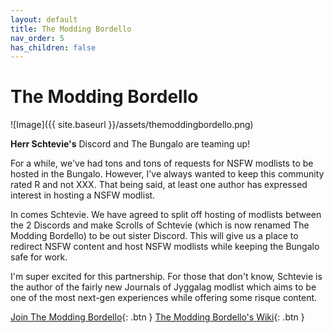 ```yaml
---
layout: default
title: The Modding Bordello
nav_order: 5
has_children: false
---
```

# The Modding Bordello

![Image]({{ site.baseurl }}/assets/themoddingbordello.png)

**Herr Schtevie's** Discord and The Bungalo are teaming up!

For a while, we've had tons and tons of requests for NSFW modlists to be hosted in the Bungalo. However, I've always wanted to keep this community rated R and not XXX. That being said, at least one author has expressed interest in hosting a NSFW modlist. 

In comes Schtevie. We have agreed to split off hosting of modlists between the 2 Discords and make Scrolls of Schtevie (which is now renamed The Modding Bordello) to be out sister Discord. This will give us a place to redirect NSFW content and host NSFW modlists while keeping the Bungalo safe for work.

I'm super excited for this partnership. For those that don't know, Schtevie is the author of the fairly new Journals of Jyggalag modlist which aims to be one of the most next-gen experiences while offering some risque content. 

[Join The Modding Bordello](https://discord.gg/themoddingbordello){: .btn }
[The Modding Bordello's Wiki](https://github.com/HerrSchtevie/Scrolls-of-Schtevie/wiki){: .btn }
